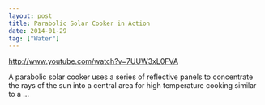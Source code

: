 ```yaml
---
layout: post
title: Parabolic Solar Cooker in Action
date: 2014-01-29
tag: ["Water"]
---
```


http://www.youtube.com/watch?v=7UUW3xL0FVA  

A parabolic solar cooker uses a series of reflective panels to concentrate the rays of the sun into a central area for high temperature cooking similar to a ...